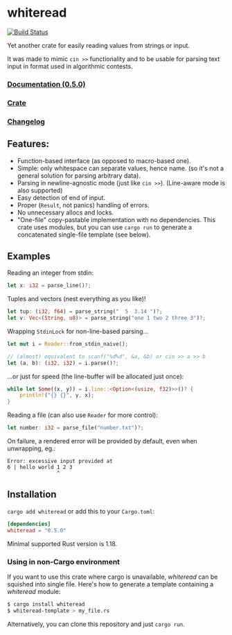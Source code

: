 # whiteread

[![Build Status](https://travis-ci.com/krdln/whiteread.svg?branch=master)](https://travis-ci.com/krdln/whiteread)

Yet another crate for easily reading values from strings or input.

It was made to mimic `cin >>` functionality
and to be usable for parsing text input in format used in algorithmic contests.

### [Documentation (0.5.0)](https://docs.rs/whiteread/0.5.0/whiteread/)

### [Crate](https://crates.io/crates/whiteread)

### [Changelog](CHANGELOG.md)

## Features:

* Function-based interface (as opposed to macro-based one).
* Simple: only whitespace can separate values, hence name.
  (so it's not a general solution for parsing arbitrary data).
* Parsing in newline-agnostic mode (just like `cin >>`).
  (Line-aware mode is also supported)
* Easy detection of end of input.
* Proper (`Result`, not panics) handling of errors.
* No unnecessary allocs and locks.
* "One-file" copy-pastable implementation with no dependencies.
  This crate uses modules, but you can use `cargo run` to generate
  a concatenated single-file template (see below).

## Examples

Reading an integer from stdin:

```rust
let x: i32 = parse_line()?;
```

Tuples and vectors (nest everything as you like)!

```rust
let tup: (i32, f64) = parse_string("  5  3.14 ")?;
let v: Vec<(String, u8)> = parse_string("one 1 two 2 three 3")?;
```

Wrapping `StdinLock` for non-line-based parsing...

```rust
let mut i = Reader::from_stdin_naive();

// (almost) equivalent to scanf("%d%d", &a, &b) or cin >> a >> b
let (a, b): (i32, i32) = i.parse()?;
```

...or just for speed (the line-buffer will be allocated just once):

```rust
while let Some((x, y)) = i.line::<Option<(usize, f32)>>()? {
	println!("{} {}", y, x);
}
```

Reading a file (can also use `Reader` for more control):

```rust
let number: i32 = parse_file("number.txt")?;
```

On failure, a rendered error will be provided by default, even when unwrapping, eg.:

```console
Error: excessive input provided at
6 | hello world 1 2 3
                ^
```

## Installation

`cargo add whiteread` or add this to your `Cargo.toml`:

```toml
[dependencies]
whiteread = "0.5.0"
```

Minimal supported Rust version is 1.18.

### Using in non-Cargo environment

If you want to use this crate where cargo is unavailable,
*whiteread* can be squished into single file. Here's how
to generate a template containing a *whiteread* module:

```sh
$ cargo install whiteread
$ whiteread-template > my_file.rs
```

Alternatively, you can clone this repository and just
`cargo run`.
